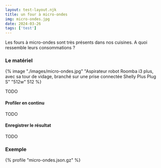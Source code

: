 ```yaml
---
layout: test-layout.njk 
title: un four à micro-ondes
img: micro-ondes.jpg
date: 2024-03-26
tags: ['test']
---
```


Les fours à micro-ondes sont très présents dans nos cuisines. A quoi ressemble leurs consommations ?

<!-- excerpt -->

### Le matériel

{% image "./images/micro-ondes.jpg" "Aspirateur robot Roomba i3 plus, avec sa tour de vidage, branché sur une prise connectée Shelly Plus Plug S" "512w" 512 %}

TODO


#### Profiler en continu

TODO

#### Enregistrer le résultat

TODO

### Exemple

{% profile "micro-ondes.json.gz" %}
